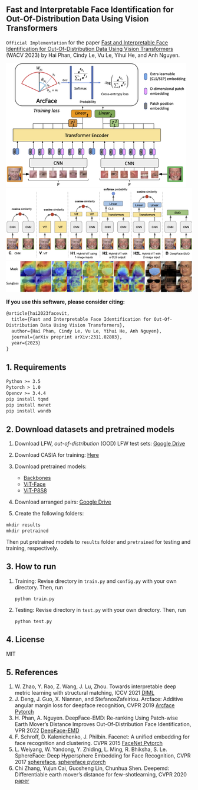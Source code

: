 ## Fast and Interpretable Face Identification for Out-Of-Distribution Data Using Vision Transformers

`Official Implementation` for the paper [Fast and Interpretable Face Identification for Out-Of-Distribution Data Using Vision Transformers](https://arxiv.org/abs/2311.02803) (WACV 2023) by Hai Phan, Cindy Le, Vu Le, Yihui He, and Anh Nguyen.

![](figs/facevit_framework.png) 
![](figs/face_models_final.png)
![](figs/face_vis_final.png)


**If you use this software, please consider citing:**

    @article{hai2023facevit,
      title={Fast and Interpretable Face Identification for Out-Of-Distribution Data Using Vision Transformers},
      author={Hai Phan, Cindy Le, Vu Le, Yihui He, Anh Nguyen},
      journal={arXiv preprint arXiv:2311.02803},
      year={2023}
    }

## 1. Requirements
```
Python >= 3.5
Pytorch > 1.0
Opencv >= 3.4.4
pip install tqmd
pip install mxnet
pip install wandb
```

## 2. Download datasets and pretrained models

1. Download LFW, _out-of-distribution_ (OOD) LFW test sets: [Google Drive](https://drive.google.com/drive/folders/1hoyO7IWaIx2Km-pe4-Sn2D_uTFNLC7Ph?usp=sharing)
2. Download CASIA for training: [Here](https://github.com/yule-li/CosFace/blob/master/README.md)

3. Download pretrained models:
   - [Backbones](https://drive.google.com/drive/folders/1hr77R4rRFFsO8AnSD0kQ5Do7jGf0bc4P?usp=sharing)
   - [ViT-Face](https://drive.google.com/drive/folders/1ZYHbe0Sc50HQEEXthX3wus-Vg8SGiK1l?usp=sharing)
   - [ViT-P8S8](https://drive.google.com/drive/folders/1LEshPNCEP0IGbYGXzkxNP2Tp2SUAKGzD?usp=sharing)

4. Download arranged pairs: [Google Drive](https://drive.google.com/drive/folders/1NRuKRQAvHECFvmZW-sDBQSy0t0LsaLCI?usp=sharing)
   
5. Create the following folders:

```
mkdir results
mkdir pretrained
```
Then put pretrained models to `results` folder and `pretrained` for testing and training, respectively.

## 3. How to run

1. Training:
   Revise directory in `train.py` and `config.py` with your own directory. Then, run
   ```
   python train.py
   ```
   
2. Testing:
   Revise directory in `test.py` with your own directory. Then, run
   ```
   python test.py
   ```

## 4. License
MIT

## 5. References
1. W. Zhao, Y. Rao, Z. Wang, J. Lu, Zhou. Towards interpretable deep metric learning with structural matching, ICCV 2021 [DIML](https://github.com/wl-zhao/DIML)
2. J.  Deng,   J. Guo,   X. Niannan,   and   StefanosZafeiriou.   Arcface:  Additive angular margin loss for deepface recognition, CVPR 2019 [Arcface Pytorch](https://github.com/ronghuaiyang/arcface-pytorch)
3. H. Phan, A. Nguyen. DeepFace-EMD: Re-ranking Using Patch-wise Earth Mover’s Distance Improves Out-Of-Distribution Face Identification, VPR 2022 [DeepFace-EMD](https://github.com/anguyen8/deepface-emd)
4. F. Schroff,  D. Kalenichenko, J. Philbin. Facenet: A unified embedding for face recognition and clustering. CVPR 2015 [FaceNet Pytorch](https://github.com/timesler/facenet-pytorch)
5. L. Weiyang, W. Yandong, Y. Zhiding, L. Ming, R. Bhiksha, S. Le. SphereFace: Deep Hypersphere Embedding for Face Recognition, CVPR 2017 [sphereface](https://github.com/wy1iu/sphereface), [sphereface pytorch](https://github.com/clcarwin/sphereface_pytorch)
6. Chi Zhang, Yujun Cai, Guosheng Lin, Chunhua Shen. Deepemd: Differentiable earth mover’s distance for few-shotlearning, CVPR 2020 [paper](https://arxiv.org/pdf/2003.06777.pdf)
